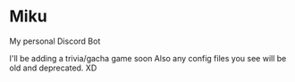 # Miku
My personal Discord Bot
 
 I'll be adding a trivia/gacha game soon
 Also any config files you see will be old and deprecated. XD
